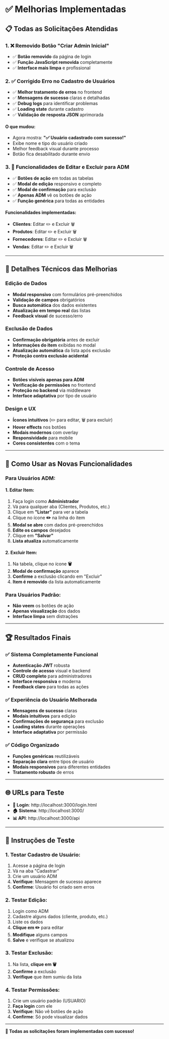 # ✅ Melhorias Implementadas

## 📋 **Todas as Solicitações Atendidas**

### **1. ❌ Removido Botão "Criar Admin Inicial"**
- ✅ **Botão removido** da página de login
- ✅ **Função JavaScript removida** completamente
- ✅ **Interface mais limpa** e profissional

### **2. ✅ Corrigido Erro no Cadastro de Usuários**
- ✅ **Melhor tratamento de erros** no frontend
- ✅ **Mensagens de sucesso** claras e detalhadas
- ✅ **Debug logs** para identificar problemas
- ✅ **Loading state** durante cadastro
- ✅ **Validação de resposta JSON** aprimorada

#### **O que mudou:**
- Agora mostra: **"✅ Usuário cadastrado com sucesso!"**
- Exibe nome e tipo do usuário criado
- Melhor feedback visual durante processo
- Botão fica desabilitado durante envio

### **3. 🎯 Funcionalidades de Editar e Excluir para ADM**
- ✅ **Botões de ação** em todas as tabelas
- ✅ **Modal de edição** responsivo e completo
- ✅ **Modal de confirmação** para exclusão
- ✅ **Apenas ADM** vê os botões de ação
- ✅ **Função genérica** para todas as entidades

#### **Funcionalidades implementadas:**
- **Clientes**: Editar ✏️ e Excluir 🗑️
- **Produtos**: Editar ✏️ e Excluir 🗑️
- **Fornecedores**: Editar ✏️ e Excluir 🗑️
- **Vendas**: Editar ✏️ e Excluir 🗑️

---

## 🔧 **Detalhes Técnicos das Melhorias**

### **Edição de Dados**
- **Modal responsivo** com formulários pré-preenchidos
- **Validação de campos** obrigatórios
- **Busca automática** dos dados existentes
- **Atualização em tempo real** das listas
- **Feedback visual** de sucesso/erro

### **Exclusão de Dados**
- **Confirmação obrigatória** antes de excluir
- **Informações do item** exibidas no modal
- **Atualização automática** da lista após exclusão
- **Proteção contra exclusão acidental**

### **Controle de Acesso**
- **Botões visíveis apenas para ADM**
- **Verificação de permissões** no frontend
- **Proteção no backend** via middleware
- **Interface adaptativa** por tipo de usuário

### **Design e UX**
- **Ícones intuitivos** (✏️ para editar, 🗑️ para excluir)
- **Hover effects** nos botões
- **Modais modernos** com overlay
- **Responsividade** para mobile
- **Cores consistentes** com o tema

---

## 🎪 **Como Usar as Novas Funcionalidades**

### **Para Usuários ADM:**

#### **1. Editar Item:**
1. Faça login como **Administrador**
2. Vá para qualquer aba (Clientes, Produtos, etc.)
3. Clique em **"Listar"** para ver a tabela
4. Clique no ícone **✏️** na linha do item
5. **Modal se abre** com dados pré-preenchidos
6. **Edite os campos** desejados
7. Clique em **"Salvar"**
8. **Lista atualiza** automaticamente

#### **2. Excluir Item:**
1. Na tabela, clique no ícone **🗑️**
2. **Modal de confirmação** aparece
3. **Confirme** a exclusão clicando em "Excluir"
4. **Item é removido** da lista automaticamente

### **Para Usuários Padrão:**
- **Não veem** os botões de ação
- **Apenas visualização** dos dados
- **Interface limpa** sem distrações

---

## 🏆 **Resultados Finais**

### **✅ Sistema Completamente Funcional**
- **Autenticação JWT** robusta
- **Controle de acesso** visual e backend
- **CRUD completo** para administradores
- **Interface responsiva** e moderna
- **Feedback claro** para todas as ações

### **✅ Experiência do Usuário Melhorada**
- **Mensagens de sucesso** claras
- **Modais intuitivos** para edição
- **Confirmações de segurança** para exclusão
- **Loading states** durante operações
- **Interface adaptativa** por permissão

### **✅ Código Organizado**
- **Funções genéricas** reutilizáveis
- **Separação clara** entre tipos de usuário
- **Modais responsivos** para diferentes entidades
- **Tratamento robusto** de erros

---

## 🌐 **URLs para Teste**

- **🔑 Login**: http://localhost:3000/login.html
- **🏠 Sistema**: http://localhost:3000/
- **📊 API**: http://localhost:3000/api

---

## 📝 **Instruções de Teste**

### **1. Testar Cadastro de Usuário:**
1. Acesse a página de login
2. Vá na aba "Cadastrar"
3. Crie um usuário ADM
4. **Verifique**: Mensagem de sucesso aparece
5. **Confirme**: Usuário foi criado sem erros

### **2. Testar Edição:**
1. Login como ADM
2. Cadastre alguns dados (cliente, produto, etc.)
3. Liste os dados
4. **Clique em ✏️** para editar
5. **Modifique** alguns campos
6. **Salve** e verifique se atualizou

### **3. Testar Exclusão:**
1. Na lista, **clique em 🗑️**
2. **Confirme** a exclusão
3. **Verifique** que item sumiu da lista

### **4. Testar Permissões:**
1. Crie um usuário padrão (USUARIO)
2. **Faça login** com ele
3. **Verifique**: Não vê botões de ação
4. **Confirme**: Só pode visualizar dados

---

**🎉 Todas as solicitações foram implementadas com sucesso!** 